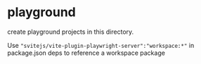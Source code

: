 # playground

create playground projects in this directory.

Use `"svitejs/vite-plugin-playwright-server":"workspace:*"` in package.json deps to reference a workspace package

